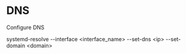 # DNS

Configure DNS

systemd-resolve --interface \<interface\_name> --set-dns \<ip> --set-domain \<domain>
